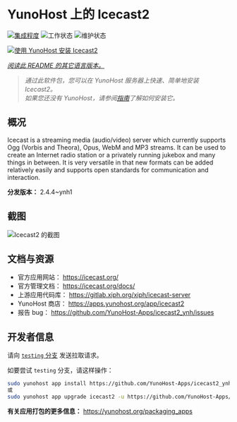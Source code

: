 <!--
注意：此 README 由 <https://github.com/YunoHost/apps/tree/master/tools/readme_generator> 自动生成
请勿手动编辑。
-->

# YunoHost 上的 Icecast2

[![集成程度](https://apps.yunohost.org/badge/integration/icecast2)](https://ci-apps.yunohost.org/ci/apps/icecast2/)
![工作状态](https://apps.yunohost.org/badge/state/icecast2)
![维护状态](https://apps.yunohost.org/badge/maintained/icecast2)

[![使用 YunoHost 安装 Icecast2](https://install-app.yunohost.org/install-with-yunohost.svg)](https://install-app.yunohost.org/?app=icecast2)

*[阅读此 README 的其它语言版本。](./ALL_README.md)*

> *通过此软件包，您可以在 YunoHost 服务器上快速、简单地安装 Icecast2。*  
> *如果您还没有 YunoHost，请参阅[指南](https://yunohost.org/install)了解如何安装它。*

## 概况

Icecast is a streaming media (audio/video) server which currently supports Ogg (Vorbis and Theora), Opus, WebM and MP3 streams.
It can be used to create an Internet radio station or a privately running jukebox and many things in between. It is very versatile in that new formats can be added relatively easily and supports open standards for communication and interaction.


**分发版本：** 2.4.4~ynh1

## 截图

![Icecast2 的截图](./doc/screenshots/screenshot.png)

## 文档与资源

- 官方应用网站： <https://icecast.org/>
- 官方管理文档： <https://icecast.org/docs/>
- 上游应用代码库： <https://gitlab.xiph.org/xiph/icecast-server>
- YunoHost 商店： <https://apps.yunohost.org/app/icecast2>
- 报告 bug： <https://github.com/YunoHost-Apps/icecast2_ynh/issues>

## 开发者信息

请向 [`testing` 分支](https://github.com/YunoHost-Apps/icecast2_ynh/tree/testing) 发送拉取请求。

如要尝试 `testing` 分支，请这样操作：

```bash
sudo yunohost app install https://github.com/YunoHost-Apps/icecast2_ynh/tree/testing --debug
或
sudo yunohost app upgrade icecast2 -u https://github.com/YunoHost-Apps/icecast2_ynh/tree/testing --debug
```

**有关应用打包的更多信息：** <https://yunohost.org/packaging_apps>
